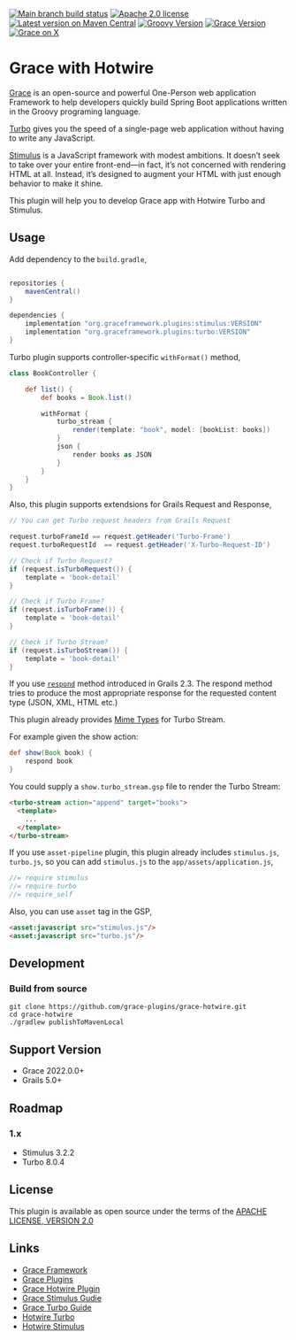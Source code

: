 [![Main branch build status](https://github.com/grace-plugins/grace-hotwire/workflows/Grace%20CI/badge.svg?style=flat)](https://github.com/grace-plugins/grace-hotwire/actions?query=workflow%3A%Grace+CI%22)
[![Apache 2.0 license](https://img.shields.io/badge/License-APACHE%202.0-green.svg?logo=APACHE&style=flat)](https://opensource.org/licenses/Apache-2.0)
[![Latest version on Maven Central](https://img.shields.io/maven-central/v/org.graceframework.plugins/turbo.svg?label=Maven%20Central&logo=apache-maven&style=flat)](https://search.maven.org/search?q=g:org.graceframework.plugins)
[![Groovy Version](https://img.shields.io/badge/Groovy-3.0.22-blue?style=flat&color=4298b8)](https://groovy-lang.org/releasenotes/groovy-3.0.html)
[![Grace Version](https://img.shields.io/badge/Grace-2022.0.0-blue?style=flat&color=f49b06)](https://github.com/graceframework/grace-framework/releases/tag/v2022.0.0)
[![Grace on X](https://img.shields.io/twitter/follow/graceframework?style=social)](https://x.com/graceframework)

# Grace with Hotwire

[Grace](https://github.com/graceframework/grace-framework) is an open-source and powerful One-Person web application Framework to help developers quickly build Spring Boot applications written in the Groovy programing language.

[Turbo](https://turbo.hotwired.dev) gives you the speed of a single-page web application without having to write any JavaScript.

[Stimulus](https://stimulus.hotwired.dev) is a JavaScript framework with modest ambitions. It doesn’t seek to take over your entire front-end—in fact, it’s not concerned with rendering HTML at all. Instead, it’s designed to augment your HTML with just enough behavior to make it shine. 

This plugin will help you to develop Grace app with Hotwire Turbo and Stimulus.


## Usage

Add dependency to the `build.gradle`,

```gradle

repositories {
    mavenCentral()
}

dependencies {
    implementation "org.graceframework.plugins:stimulus:VERSION"
    implementation "org.graceframework.plugins:turbo:VERSION"
}
```

Turbo plugin supports controller-specific `withFormat()` method,

```groovy
class BookController {

    def list() {
        def books = Book.list()

        withFormat {
            turbo_stream {
                render(template: "book", model: [bookList: books])
            }
            json {
                render books as JSON
            }
        }
    }
}
```

Also, this plugin supports extendsions for Grails Request and Response,

```groovy
// You can get Turbo request headers from Grails Request

request.turboFrameId == request.getHeader('Turbo-Frame')
request.turboRequestId  == request.getHeader('X-Turbo-Request-ID')

// Check if Turbo Request?
if (request.isTurboRequest()) {
    template = 'book-detail'
}

// Check if Turbo Frame?
if (request.isTurboFrame()) {
    template = 'book-detail'
}

// Check if Turbo Stream?
if (request.isTurboStream()) {
    template = 'book-detail'
}
```

If you use [`respond`](https://grails.github.io/legacy-grails-doc/4.0.0/ref/Controllers/respond.html) method introduced in Grails 2.3. The respond method tries to produce the most appropriate response for the requested content type (JSON, XML, HTML etc.)

This plugin already provides [Mime Types](https://grails.github.io/legacy-grails-doc/4.0.0/guide/theWebLayer.html#contentNegotiation) for Turbo Stream.

For example given the show action:

```groovy
def show(Book book) {
    respond book
}
```

You could supply a `show.turbo_stream.gsp` file to render the Turbo Stream:

```html
<turbo-stream action="append" target="books">
  <template>
    ...
  </template>
</turbo-stream>
```

If you use `asset-pipeline` plugin, this plugin already includes `stimulus.js`, `turbo.js`,
so you can add `stimulus.js` to the `app/assets/application.js`,

```javascript
//= require stimulus
//= require turbo
//= require_self
```

Also, you can use `asset` tag in the GSP,

```HTML
<asset:javascript src="stimulus.js"/>
<asset:javascript src="turbo.js"/>
```

## Development

### Build from source

```
git clone https://github.com/grace-plugins/grace-hotwire.git
cd grace-hotwire
./gradlew publishToMavenLocal
```

## Support Version

* Grace 2022.0.0+
* Grails 5.0+

## Roadmap

### 1.x

* Stimulus 3.2.2
* Turbo 8.0.4

## License

This plugin is available as open source under the terms of the [APACHE LICENSE, VERSION 2.0](http://apache.org/Licenses/LICENSE-2.0)

## Links

- [Grace Framework](https://github.com/graceframework/grace-framework)
- [Grace Plugins](https://github.com/grace-plugins)
- [Grace Hotwire Plugin](https://github.com/grace-plugins/grace-hotwire)
- [Grace Stimulus Gudie](https://github.com/grace-guides/gs-stimulus)
- [Grace Turbo Guide](https://github.com/grace-guides/gs-turbo)
- [Hotwire Turbo](https://turbo.hotwired.dev)
- [Hotwire Stimulus](https://stimulus.hotwired.dev)
